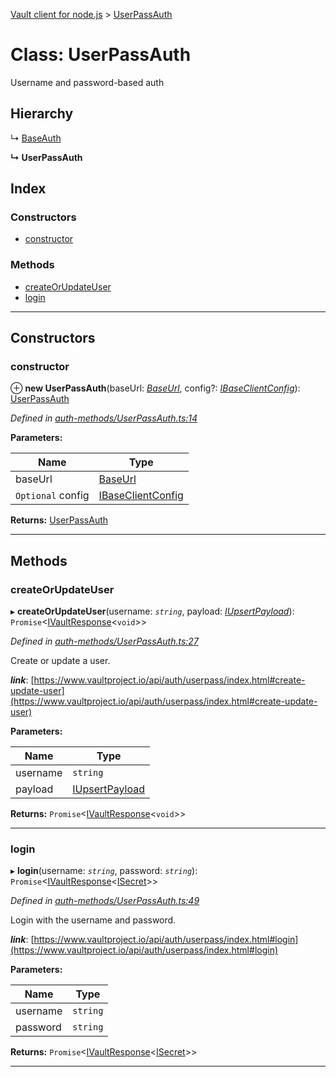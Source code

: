 [Vault client for node.js](../README.md) > [UserPassAuth](../classes/userpassauth.md)

# Class: UserPassAuth

Username and password-based auth

## Hierarchy

↳  [BaseAuth](baseauth.md)

**↳ UserPassAuth**

## Index

### Constructors

* [constructor](userpassauth.md#constructor)

### Methods

* [createOrUpdateUser](userpassauth.md#createorupdateuser)
* [login](userpassauth.md#login)

---

## Constructors

<a id="constructor"></a>

###  constructor

⊕ **new UserPassAuth**(baseUrl: *[BaseUrl](../#baseurl)*, config?: *[IBaseClientConfig](../interfaces/ibaseclientconfig.md)*): [UserPassAuth](userpassauth.md)

*Defined in [auth-methods/UserPassAuth.ts:14](https://github.com/theogravity/vault-tacular/blob/ffc4ac1/src/auth-methods/UserPassAuth.ts#L14)*

**Parameters:**

| Name | Type |
| ------ | ------ |
| baseUrl | [BaseUrl](../#baseurl) |
| `Optional` config | [IBaseClientConfig](../interfaces/ibaseclientconfig.md) |

**Returns:** [UserPassAuth](userpassauth.md)

___

## Methods

<a id="createorupdateuser"></a>

###  createOrUpdateUser

▸ **createOrUpdateUser**(username: *`string`*, payload: *[IUpsertPayload](../interfaces/iuserpassauth.iupsertpayload.md)*): `Promise`<[IVaultResponse](../interfaces/ivaultresponse.md)<`void`>>

*Defined in [auth-methods/UserPassAuth.ts:27](https://github.com/theogravity/vault-tacular/blob/ffc4ac1/src/auth-methods/UserPassAuth.ts#L27)*

Create or update a user.

*__link__*: [https://www.vaultproject.io/api/auth/userpass/index.html#create-update-user](https://www.vaultproject.io/api/auth/userpass/index.html#create-update-user)

**Parameters:**

| Name | Type |
| ------ | ------ |
| username | `string` |
| payload | [IUpsertPayload](../interfaces/iuserpassauth.iupsertpayload.md) |

**Returns:** `Promise`<[IVaultResponse](../interfaces/ivaultresponse.md)<`void`>>

___
<a id="login"></a>

###  login

▸ **login**(username: *`string`*, password: *`string`*): `Promise`<[IVaultResponse](../interfaces/ivaultresponse.md)<[ISecret](../interfaces/isecret.md)>>

*Defined in [auth-methods/UserPassAuth.ts:49](https://github.com/theogravity/vault-tacular/blob/ffc4ac1/src/auth-methods/UserPassAuth.ts#L49)*

Login with the username and password.

*__link__*: [https://www.vaultproject.io/api/auth/userpass/index.html#login](https://www.vaultproject.io/api/auth/userpass/index.html#login)

**Parameters:**

| Name | Type |
| ------ | ------ |
| username | `string` |
| password | `string` |

**Returns:** `Promise`<[IVaultResponse](../interfaces/ivaultresponse.md)<[ISecret](../interfaces/isecret.md)>>

___

